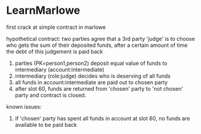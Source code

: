 # LearnMarlowe
first crack at simple contract in marlowe

hypothetical contract:
two parties agree that a 3rd party 'judge' is to choose who gets the sum of their deposited funds, after a certain amount of time the debt of this judgement is paid back

1. parties (PK=person1,person2) deposit equal value of funds to intermediary (account:intermediate) 
2. intermediary (role:judge) decides who is deserving of all funds
3. all funds in account:intermediate are paid out to chosen party
4. after slot 60, funds are returned from 'chosen' party to 'not chosen' party and contract is closed.

known issues:
1. if 'chosen' party has spent all funds in account at slot 60, no funds are available to be paid back
